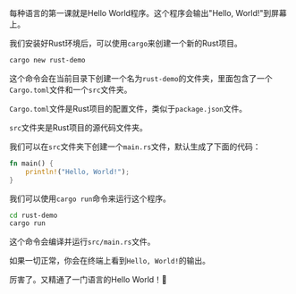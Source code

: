 每种语言的第一课就是Hello World程序。这个程序会输出"Hello, World!"到屏幕上。

我们安装好Rust环境后，可以使用`cargo`来创建一个新的Rust项目。

```bash
cargo new rust-demo
```

这个命令会在当前目录下创建一个名为`rust-demo`的文件夹，里面包含了一个`Cargo.toml`文件和一个`src`文件夹。

`Cargo.toml`文件是Rust项目的配置文件，类似于`package.json`文件。

`src`文件夹是Rust项目的源代码文件夹。

我们可以在`src`文件夹下创建一个`main.rs`文件，默认生成了下面的代码：

```rust
fn main() {
    println!("Hello, World!");
}
```

我们可以使用`cargo run`命令来运行这个程序。

```bash
cd rust-demo
cargo run
```

这个命令会编译并运行`src/main.rs`文件。

如果一切正常，你会在终端上看到`Hello, World!`的输出。

厉害了。又精通了一门语言的Hello World！🐶